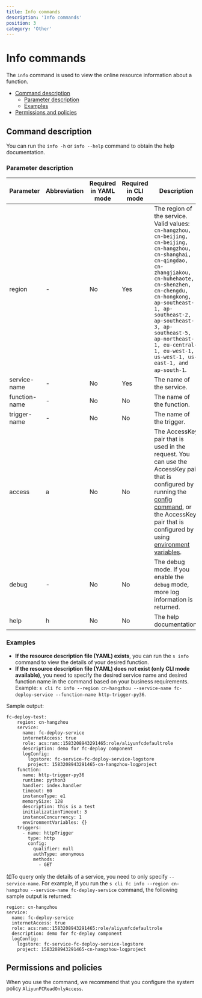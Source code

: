 ```yaml
---
title: Info commands
description: 'Info commands'
position: 3
category: 'Other'
---
```

# Info commands

The `info` command is used to view the online resource information about a function. 

- [Command description](#Command-description)
  - [Parameter description](#Parameter-description)
  - [Examples](#Examples)
- [Permissions and policies](#Permissions-and-policies)

## Command description

You can run the `info -h` or `info --help` command to obtain the help documentation.

### Parameter description 
 
| Parameter   | Abbreviation | Required in YAML mode | Required in CLI mode | Description                           |
| ------------- | -------- | -------------- | ------------- | ------------------------------------------------------------ |
| region    | -    | No      | Yes     | The region of the service. Valid values: `cn-hangzhou, cn-beijing, cn-beijing, cn-hangzhou, cn-shanghai, cn-qingdao, cn-zhangjiakou, cn-huhehaote, cn-shenzhen, cn-chengdu, cn-hongkong, ap-southeast-1, ap-southeast-2, ap-southeast-3, ap-southeast-5, ap-northeast-1, eu-central-1, eu-west-1, us-west-1, us-east-1, and ap-south-1`. |
| service-name | -    | No      | Yes     | The name of the service.                            |
| function-name | -    | No      | No     | The name of the function.                            |
| trigger-name | -    | No      | No     | The name of the trigger.                            |
| access    | a    | No      | No     | The AccessKey pair that is used in the request. You can use the AccessKey pair that is configured by running the [config command](https://github.com/Serverless-Devs/Serverless-Devs/tree/master/docs/en/command/config.md#config-add-command), or the AccessKey pair that is configured by using [environment variables](https://github.com/Serverless-Devs/Serverless-Devs/tree/master/docs/en/command/config.md#Configure-keys-by-using-environment-variables). |
| debug     | -    | No      | No     | The debug mode. If you enable the `debug` mode, more log information is returned.            |
| help     | h    | No      | No     | The help documentation.                         |

### Examples
 
- **If the resource description file (YAML) exists**, you can run the `s info` command to view the details of your desired function.
- **If the resource description file (YAML) does not exist (only CLI mode available)**, you need to specify the desired service name and desired function name in the command based on your business requirements. Example: `s cli fc info --region cn-hangzhou --service-name fc-deploy-service --function-name http-trigger-py36`.

Sample output: 

```text
fc-deploy-test:
    region: cn-hangzhou
    service:
      name: fc-deploy-service
      internetAccess: true
      role: acs:ram::1583208943291465:role/aliyunfcdefaultrole
      description: demo for fc-deploy component
      logConfig:
        logstore: fc-service-fc-deploy-service-logstore
        project: 1583208943291465-cn-hangzhou-logproject
    function:
      name: http-trigger-py36
      runtime: python3
      handler: index.handler
      timeout: 60
      instanceType: e1
      memorySize: 128
      description: this is a test
      initializationTimeout: 3
      instanceConcurrency: 1
      environmentVariables: {}
    triggers:
      - name: httpTrigger
        type: http
        config:
          qualifier: null
          authType: anonymous
          methods:
            - GET
```

如To query only the details of a service, you need to only specify `--service-name`. For example, if you run the `s cli fc info --region cn-hangzhou --service-name fc-deploy-service` command, the following sample output is returned:

```
region: cn-hangzhou
service:
  name: fc-deploy-service
  internetAccess: true
  role: acs:ram::1583208943291465:role/aliyunfcdefaultrole
  description: demo for fc-deploy component
  logConfig:
    logstore: fc-service-fc-deploy-service-logstore
    project: 1583208943291465-cn-hangzhou-logproject
```

## Permissions and policies

When you use the command, we recommend that you configure the system policy `AliyunFCReadOnlyAccess`.
